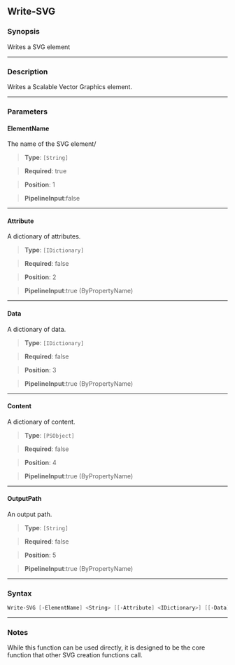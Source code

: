 
Write-SVG
---------
### Synopsis
Writes a SVG element

---
### Description

Writes a Scalable Vector Graphics element.

---
### Parameters
#### **ElementName**

The name of the SVG element/



> **Type**: ```[String]```

> **Required**: true

> **Position**: 1

> **PipelineInput**:false
---
#### **Attribute**

A dictionary of attributes.



> **Type**: ```[IDictionary]```

> **Required**: false

> **Position**: 2

> **PipelineInput**:true (ByPropertyName)
---
#### **Data**

A dictionary of data.



> **Type**: ```[IDictionary]```

> **Required**: false

> **Position**: 3

> **PipelineInput**:true (ByPropertyName)
---
#### **Content**

A dictionary of content.



> **Type**: ```[PSObject]```

> **Required**: false

> **Position**: 4

> **PipelineInput**:true (ByPropertyName)
---
#### **OutputPath**

An output path.



> **Type**: ```[String]```

> **Required**: false

> **Position**: 5

> **PipelineInput**:true (ByPropertyName)
---
### Syntax
```PowerShell
Write-SVG [-ElementName] <String> [[-Attribute] <IDictionary>] [[-Data] <IDictionary>] [[-Content] <PSObject>] [[-OutputPath] <String>] [<CommonParameters>]
```
---
### Notes
While this function can be used directly, it is designed to be the core function that other SVG creation functions call.




